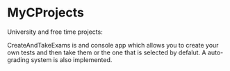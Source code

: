 # MyCProjects
University and free time projects:

CreateAndTakeExams is and console app which allows you to create your own tests and then take them or the one that is selected by defalut.
A auto-grading system is also implemented.
